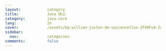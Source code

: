 ```yaml
---
layout:            category
title:             Java 核心
category:          java-core
lang:              zh
cover:             /assets/bg-willian-justen-de-vasconcellos-3fX0FvA-2us-unsplash.jpg
sidebar:
  nav:             categories
comments:          false
---
```

